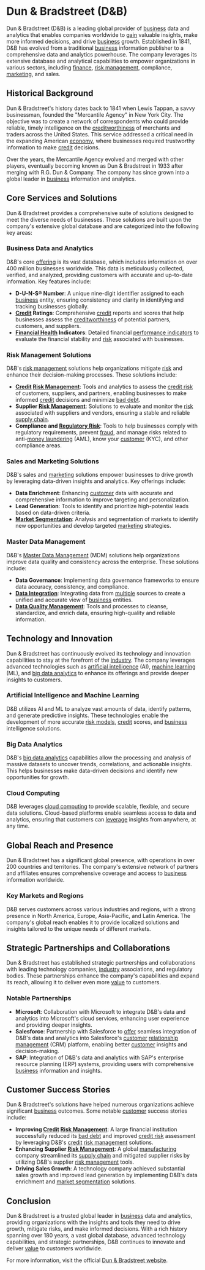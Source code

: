 # Dun & Bradstreet (D&B)

Dun & Bradstreet (D&B) is a leading global provider of [business](../b/business.md) data and analytics that enables companies worldwide to [gain](../g/gain.md) valuable insights, make more informed decisions, and drive [business](../b/business.md) growth. Established in 1841, D&B has evolved from a traditional [business](../b/business.md) information publisher to a comprehensive data and analytics powerhouse. The company leverages its extensive database and analytical capabilities to empower organizations in various sectors, including [finance](../f/finance.md), [risk management](../r/risk_management.md), compliance, [marketing](../m/marketing.md), and sales.

## Historical Background

Dun & Bradstreet's history dates back to 1841 when Lewis Tappan, a savvy businessman, founded the "Mercantile Agency" in New York City. The objective was to create a network of correspondents who could provide reliable, timely intelligence on the [creditworthiness](../c/creditworthiness.md) of merchants and traders across the United States. This service addressed a critical need in the expanding American [economy](../e/economy.md), where businesses required trustworthy information to make [credit](../c/credit.md) decisions.

Over the years, the Mercantile Agency evolved and merged with other players, eventually becoming known as Dun & Bradstreet in 1933 after merging with R.G. Dun & Company. The company has since grown into a global leader in [business](../b/business.md) information and analytics.

## Core Services and Solutions

Dun & Bradstreet provides a comprehensive suite of solutions designed to meet the diverse needs of businesses. These solutions are built upon the company's extensive global database and are categorized into the following key areas:

### Business Data and Analytics

D&B's core [offering](../o/offering.md) is its vast database, which includes information on over 400 million businesses worldwide. This data is meticulously collected, verified, and analyzed, providing customers with accurate and up-to-date information. Key features include:

- **D-U-N-S® Number**: A unique nine-digit identifier assigned to each [business](../b/business.md) entity, ensuring consistency and clarity in identifying and tracking businesses globally.
- **[Credit](../c/credit.md) Ratings**: Comprehensive [credit](../c/credit.md) reports and scores that help businesses assess the [creditworthiness](../c/creditworthiness.md) of potential partners, customers, and suppliers.
- **[Financial Health](../f/financial_health.md) Indicators**: Detailed financial [performance indicators](../p/performance_indicators.md) to evaluate the financial stability and [risk](../r/risk.md) associated with businesses.

### Risk Management Solutions

D&B's [risk management](../r/risk_management.md) solutions help organizations mitigate [risk](../r/risk.md) and enhance their decision-making processes. These solutions include:

- **[Credit](../c/credit.md) [Risk Management](../r/risk_management.md)**: Tools and analytics to assess the [credit risk](../c/credit_risk.md) of customers, suppliers, and partners, enabling businesses to make informed [credit](../c/credit.md) decisions and minimize [bad debt](../b/bad_debt.md).
- **Supplier [Risk Management](../r/risk_management.md)**: Solutions to evaluate and monitor the [risk](../r/risk.md) associated with suppliers and vendors, ensuring a stable and reliable [supply chain](../s/supply_chain.md).
- **Compliance and [Regulatory Risk](../r/regulatory_risk.md)**: Tools to help businesses comply with regulatory requirements, prevent [fraud](../f/fraud.md), and manage risks related to anti-[money laundering](../m/money_laundering.md) (AML), know your [customer](../c/customer.md) (KYC), and other compliance areas.

### Sales and Marketing Solutions

D&B's sales and [marketing](../m/marketing.md) solutions empower businesses to drive growth by leveraging data-driven insights and analytics. Key offerings include:

- **Data Enrichment**: Enhancing [customer](../c/customer.md) data with accurate and comprehensive information to improve targeting and personalization.
- **Lead Generation**: Tools to identify and prioritize high-potential leads based on data-driven criteria.
- **[Market Segmentation](../m/market_segmentation.md)**: Analysis and segmentation of markets to identify new opportunities and develop targeted [marketing](../m/marketing.md) strategies.

### Master Data Management

D&B's [Master Data Management](../m/master_data_management_in_trading.md) (MDM) solutions help organizations improve data quality and consistency across the enterprise. These solutions include:

- **Data Governance**: Implementing data governance frameworks to ensure data accuracy, consistency, and compliance.
- **[Data Integration](../d/data_integration.md)**: Integrating data from [multiple](../m/multiple.md) sources to create a unified and accurate view of [business](../b/business.md) entities.
- **[Data Quality Management](../d/data_quality_management.md)**: Tools and processes to cleanse, standardize, and enrich data, ensuring high-quality and reliable information.

## Technology and Innovation

Dun & Bradstreet has continuously evolved its technology and innovation capabilities to stay at the forefront of the [industry](../i/industry.md). The company leverages advanced technologies such as [artificial intelligence](../a/artificial_intelligence_in_trading.md) (AI), [machine learning](../m/machine_learning.md) (ML), and [big data analytics](../b/big_data_analytics_in_trading.md) to enhance its offerings and provide deeper insights to customers.

### Artificial Intelligence and Machine Learning

D&B utilizes AI and ML to analyze vast amounts of data, identify patterns, and generate predictive insights. These technologies enable the development of more accurate [risk models](../r/risk_models_in_trading.md), [credit](../c/credit.md) scores, and [business](../b/business.md) intelligence solutions.

### Big Data Analytics

D&B's [big data analytics](../b/big_data_analytics_in_trading.md) capabilities allow the processing and analysis of massive datasets to uncover trends, correlations, and actionable insights. This helps businesses make data-driven decisions and identify new opportunities for growth.

### Cloud Computing

D&B leverages [cloud computing](../c/cloud_computing_in_trading.md) to provide scalable, flexible, and secure data solutions. Cloud-based platforms enable seamless access to data and analytics, ensuring that customers can [leverage](../l/leverage.md) insights from anywhere, at any time.

## Global Reach and Presence

Dun & Bradstreet has a significant global presence, with operations in over 200 countries and territories. The company's extensive network of partners and affiliates ensures comprehensive coverage and access to [business](../b/business.md) information worldwide.

### Key Markets and Regions

D&B serves customers across various industries and regions, with a strong presence in North America, Europe, Asia-Pacific, and Latin America. The company's global reach enables it to provide localized solutions and insights tailored to the unique needs of different markets.

## Strategic Partnerships and Collaborations

Dun & Bradstreet has established strategic partnerships and collaborations with leading technology companies, [industry](../i/industry.md) associations, and regulatory bodies. These partnerships enhance the company's capabilities and expand its reach, allowing it to deliver even more [value](../v/value.md) to customers.

### Notable Partnerships

- **Microsoft**: Collaboration with Microsoft to integrate D&B's data and analytics into Microsoft's cloud services, enhancing user experience and providing deeper insights.
- **Salesforce**: Partnership with Salesforce to [offer](../o/offer.md) seamless integration of D&B's data and analytics into Salesforce's [customer](../c/customer.md) [relationship management](../r/relationship_management.md) (CRM) platform, enabling better [customer](../c/customer.md) insights and decision-making.
- **SAP**: Integration of D&B's data and analytics with SAP's enterprise resource planning (ERP) systems, providing users with comprehensive [business](../b/business.md) information and insights.

## Customer Success Stories

Dun & Bradstreet's solutions have helped numerous organizations achieve significant [business](../b/business.md) outcomes. Some notable [customer](../c/customer.md) success stories include:

- **Improving [Credit](../c/credit.md) [Risk Management](../r/risk_management.md)**: A large financial institution successfully reduced its [bad debt](../b/bad_debt.md) and improved [credit risk](../c/credit_risk.md) assessment by leveraging D&B's [credit](../c/credit.md) [risk management](../r/risk_management.md) solutions.
- **Enhancing Supplier [Risk Management](../r/risk_management.md)**: A global [manufacturing](../m/manufacturing.md) company streamlined its [supply chain](../s/supply_chain.md) and mitigated supplier risks by utilizing D&B's supplier [risk management](../r/risk_management.md) tools.
- **Driving Sales Growth**: A technology company achieved substantial sales growth and improved lead generation by implementing D&B's data enrichment and [market segmentation](../m/market_segmentation.md) solutions.

## Conclusion

Dun & Bradstreet is a trusted global leader in [business](../b/business.md) data and analytics, providing organizations with the insights and tools they need to drive growth, mitigate risks, and make informed decisions. With a rich history spanning over 180 years, a vast global database, advanced technology capabilities, and strategic partnerships, D&B continues to innovate and deliver [value](../v/value.md) to customers worldwide.

For more information, visit the official [Dun & Bradstreet website](https://www.dnb.com).